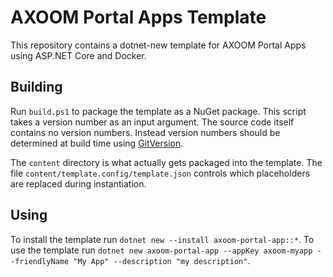 # AXOOM Portal Apps Template

This repository contains a dotnet-new template for AXOOM Portal Apps using ASP.NET Core and Docker.

## Building

Run `build.ps1` to package the template as a NuGet package.
This script takes a version number as an input argument. The source code itself contains no version numbers. Instead version numbers should be determined at build time using [GitVersion](http://gitversion.readthedocs.io/).

The `content` directory is what actually gets packaged into the template. The file `content/template.config/template.json` controls which placeholders are replaced during instantiation.

## Using

To install the template run `dotnet new --install axoom-portal-app::*`.
To use the template run `dotnet new axoom-portal-app --appKey axoom-myapp --friendlyName "My App" --description "my description"`.
